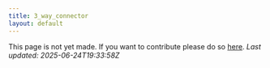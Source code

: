 ```yaml
---
title: 3_way_connector
layout: default
---
```


This page is not yet made. If you want to contribute please do so [here](https://github.com/CrazyH2/Bigstone/blob/wiki/components/3_way_connector.md).
_Last updated: 2025-06-24T19:33:58Z_
